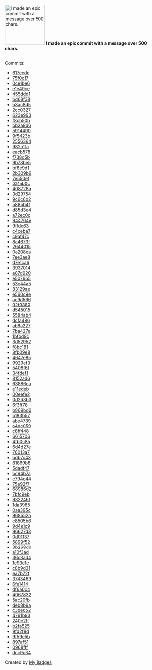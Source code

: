 <img src="https://my-badges.github.io/my-badges/epic-commit.png" alt="I made an epic commit with a message over 500 chars." title="I made an epic commit with a message over 500 chars." width="128">
<strong>I made an epic commit with a message over 500 chars.</strong>
<br><br>

Commits:

- <a href="https://github.com/VatsalSy/occusage/commit/617ecdc8abf0822d1db8e64c10ac106cfb7750c2">617ecdc</a>
- <a href="https://github.com/VatsalSy/occusage/commit/75f0c17e839f57017a7a0bdcb0cfe1b4b136fa17">75f0c17</a>
- <a href="https://github.com/VatsalSy/occusage/commit/0ce1be666d8b96084466ae7e080183aedc09cf28">0ce1be6</a>
- <a href="https://github.com/VatsalSy/occusage/commit/e1e49ce4fd966a202a3c6653bbcdec3a871abdcc">e1e49ce</a>
- <a href="https://github.com/VatsalSy/occusage/commit/455ddd18698a3e8d1a7dc41598639f02559e213c">455ddd1</a>
- <a href="https://github.com/VatsalSy/occusage/commit/bd68f3849fa62dc8809e8f0db2ac3b5aaccef90a">bd68f38</a>
- <a href="https://github.com/VatsalSy/occusage/commit/b3ac8d54d808d55ebb65cf7864fe5b5996122051">b3ac8d5</a>
- <a href="https://github.com/VatsalSy/occusage/commit/2cc0327f6783a879d304de71d478f032b9437a53">2cc0327</a>
- <a href="https://github.com/VatsalSy/occusage/commit/623e9935a8a193e0cc8f6097b01c3e7591118a76">623e993</a>
- <a href="https://github.com/VatsalSy/occusage/commit/f8cb50b947c1d85c5afad8e3ecd11af46dc8f0e6">f8cb50b</a>
- <a href="https://github.com/VatsalSy/occusage/commit/bb2a9d64395a9a0cc07fea86d436eb1ad0aac0c1">bb2a9d6</a>
- <a href="https://github.com/VatsalSy/occusage/commit/591449036a2463eb00c07f3cf32b298fc44a7d2b">5914490</a>
- <a href="https://github.com/VatsalSy/occusage/commit/9f5423b3988b30b5339f23bf48150180773fa6e8">9f5423b</a>
- <a href="https://github.com/VatsalSy/occusage/commit/2556364a6b7243ea42d681d765534cf7dd5ff47e">2556364</a>
- <a href="https://github.com/VatsalSy/occusage/commit/982a11a3076c0f77ba99a10f2ea0deccb58ab705">982a11a</a>
- <a href="https://github.com/VatsalSy/occusage/commit/eacb578045bfe44928f398ca5eea13d5b5768eca">eacb578</a>
- <a href="https://github.com/VatsalSy/CloudPull/commit/f738d5b979e3df4cca9269308ac21babf80fedbc">f738d5b</a>
- <a href="https://github.com/VatsalSy/CloudPull/commit/9b73be5789dc609052f8ba04f549487134ddccb1">9b73be5</a>
- <a href="https://github.com/VatsalSy/CloudPull/commit/bf6e9d1fc884e5ac50ef91637bab273619bea4de">bf6e9d1</a>
- <a href="https://github.com/VatsalSy/CloudPull/commit/2b309b9e9b65da9ea244fbddf3dfbfd201b70008">2b309b9</a>
- <a href="https://github.com/VatsalSy/CloudPull/commit/7e550ef120bd2109fd89af2270fa4d493c6b61c6">7e550ef</a>
- <a href="https://github.com/VatsalSy/battery-batt-control/commit/531ab0c125ab22d19ed1e37d24d720e92a18b3a0">531ab0c</a>
- <a href="https://github.com/VatsalSy/battery-batt-control/commit/408728ae25c1fcf1eae26754f73894c93650fdc5">408728a</a>
- <a href="https://github.com/VatsalSy/battery-batt-control/commit/3d297547ef25b6d23ff180db4e8b13cda3b2b514">3d29754</a>
- <a href="https://github.com/VatsalSy/battery-batt-control/commit/9c6c6b2a2f78be34755b60ff1022d1ce3971f843">9c6c6b2</a>
- <a href="https://github.com/VatsalSy/battery-batt-control/commit/5885b4f28a58c86554e4a94cf6a0df20b55dd407">5885b4f</a>
- <a href="https://github.com/VatsalSy/gruvbox_custom_themes/commit/d85d3e484e650ec56c60bebb406f4aa397d06853">d85d3e4</a>
- <a href="https://github.com/VatsalSy/RemindersSync/commit/a72ec0c64996e5a8adecb108a2085038b29e8b43">a72ec0c</a>
- <a href="https://github.com/VatsalSy/RemindersSync/commit/944764eab17c3bcb39d48bd28e8832a451d5be34">944764e</a>
- <a href="https://github.com/VatsalSy/RemindersSync/commit/9ffde6328b8c229c16559f0742d3061adfba3d72">9ffde63</a>
- <a href="https://github.com/VatsalSy/RemindersSync/commit/c4ceba783ef71082664350065d12c836e08d4dd2">c4ceba7</a>
- <a href="https://github.com/VatsalSy/RemindersSync/commit/c9af47c1508da475963852bd98bd1b7ff1afdb0d">c9af47c</a>
- <a href="https://github.com/VatsalSy/RemindersSync/commit/8a4673f83dca1d9cffba6fc53237d0da01a381bc">8a4673f</a>
- <a href="https://github.com/VatsalSy/RemindersSync/commit/2644015c2b4390cdfbed6f7fcbabb0c659c0f85c">2644015</a>
- <a href="https://github.com/VatsalSy/RemindersSync/commit/0a208ea7d1c3dc3823baecfa358dfde9e20a1af9">0a208ea</a>
- <a href="https://github.com/VatsalSy/RemindersSync/commit/7ee3ae84f8b3394f44be20bffe29ccda014419d6">7ee3ae8</a>
- <a href="https://github.com/VatsalSy/RemindersSync/commit/d7e1ca6d3ab7cf474aa1aef3448511b276042c3d">d7e1ca6</a>
- <a href="https://github.com/VatsalSy/RemindersSync/commit/39370149ef739e611bf6610a5dbde3ed8991f0c2">3937014</a>
- <a href="https://github.com/VatsalSy/RemindersSync/commit/e87d920f071b739a1d1035f6684cf7b240be9321">e87d920</a>
- <a href="https://github.com/VatsalSy/RemindersSync/commit/e5076b5387a885b0e55231657b10b83823cd72a7">e5076b5</a>
- <a href="https://github.com/VatsalSy/RemindersSync/commit/53c44a513cabce88cf82af7ef2f9dcc9ce4ccc93">53c44a5</a>
- <a href="https://github.com/VatsalSy/RemindersSync/commit/83129ae033cf77cb990680667f6ee9a4edc15998">83129ae</a>
- <a href="https://github.com/VatsalSy/RemindersSync/commit/e560c9ee4d8720398833f2c33851898f232e6f89">e560c9e</a>
- <a href="https://github.com/VatsalSy/RemindersSync/commit/ac9d5666364aae297cecf58c113429d5c320433f">ac9d566</a>
- <a href="https://github.com/VatsalSy/raycast-extensions/commit/92f93804a9fb79a66fb2391062809d9671d88391">92f9380</a>
- <a href="https://github.com/VatsalSy/raycast-extensions/commit/d545015bf5b06655ba1e1391074f73c0b00102d6">d545015</a>
- <a href="https://github.com/VatsalSy/raycast-extensions/commit/5584ab40f6b6a0c510048db801b5cdd34fd82fbd">5584ab4</a>
- <a href="https://github.com/VatsalSy/commits-readme-stats/commit/dcfa486bb1088e5d35629c0a378d4e8f8cc29be0">dcfa486</a>
- <a href="https://github.com/VatsalSy/commits-readme-stats/commit/ab8a22757d0ea57da6912632730dbcf872c8bfdd">ab8a227</a>
- <a href="https://github.com/VatsalSy/commits-readme-stats/commit/7ba427e528ab97191193f1e1e5db91a81b52068e">7ba427e</a>
- <a href="https://github.com/VatsalSy/commits-readme-stats/commit/1bfbd9c580d5a79897afe4b16bf8409d09c01ca1">1bfbd9c</a>
- <a href="https://github.com/VatsalSy/commits-readme-stats/commit/3d5295282a462381825cf792fda810c217949040">3d52952</a>
- <a href="https://github.com/VatsalSy/commits-readme-stats/commit/f8bc1813119aba986d455e05c95bcb2835e9e3de">f8bc181</a>
- <a href="https://github.com/VatsalSy/commits-readme-stats/commit/8fb09e8f44d3041b8111e89486e59f4d18a93ed2">8fb09e8</a>
- <a href="https://github.com/VatsalSy/commits-readme-stats/commit/4647e85825515081a4842a826fff3c5b15150f55">4647e85</a>
- <a href="https://github.com/VatsalSy/commits-readme-stats/commit/9929ef30defd74c549f78d19f2f9ac4de2dcf398">9929ef3</a>
- <a href="https://github.com/VatsalSy/commits-readme-stats/commit/5408f6f063341c272d1c8d4abf42fc5764c0e144">5408f6f</a>
- <a href="https://github.com/VatsalSy/commits-readme-stats/commit/34fdef1e81e75c9ff4be03038ca4f1225fe8d21b">34fdef1</a>
- <a href="https://github.com/VatsalSy/commits-readme-stats/commit/8152ad6a225c4ad1b4c54d689cef3d593e861717">8152ad6</a>
- <a href="https://github.com/VatsalSy/commits-readme-stats/commit/63886ca2e15dfd7329a51263c0f91dcd37382dc4">63886ca</a>
- <a href="https://github.com/VatsalSy/commits-readme-stats/commit/e11edebb2ca31879daef3d83d303c6e497de6ae8">e11edeb</a>
- <a href="https://github.com/VatsalSy/filamentsVE/commit/00eefe26ab12a635bbd3f142b0d46284cb4d1e73">00eefe2</a>
- <a href="https://github.com/VatsalSy/filamentsVE/commit/0d2d3b36e5930ff70aa7bf9df072c5fe247790b7">0d2d3b3</a>
- <a href="https://github.com/VatsalSy/filamentsVE/commit/6f3ff78a058296ae97ab05160d7aca315cd1af1a">6f3ff78</a>
- <a href="https://github.com/VatsalSy/filamentsVE/commit/b869bd6b12e9efac36156b3475c4df8f0a3482e0">b869bd6</a>
- <a href="https://github.com/VatsalSy/filamentsVE/commit/b183b573edf4e1e5b156e532d70761e5eb18583c">b183b57</a>
- <a href="https://github.com/VatsalSy/filamentsVE/commit/abe47390ca89af74f8abf773a2093a44c6f8ce9b">abe4739</a>
- <a href="https://github.com/VatsalSy/filamentsVE/commit/a4dc059a268981b7c0cd75e6557db53248b82fb1">a4dc059</a>
- <a href="https://github.com/SaumiliJana/WrinklingBubbles_old/commit/c8ff4485c8e3a974324f685faf137a3808819d89">c8ff448</a>
- <a href="https://github.com/SaumiliJana/WrinklingBubbles_old/commit/661570646dd7838f8c074d0f9e66deb91b253fb0">6615706</a>
- <a href="https://github.com/VatsalSy/DropImpact_viscoplastic_epsilonformulation/commit/4fb0c85e04d9833d613025db6580ad3ee8eef26e">4fb0c85</a>
- <a href="https://github.com/VatsalSy/DropImpact_viscoplastic_epsilonformulation/commit/6d4d27e2a30f9fd28ff4dc900ca79b3051a46ba6">6d4d27e</a>
- <a href="https://github.com/VatsalSy/DropImpact_viscoplastic_epsilonformulation/commit/76013a7f95a5487ae03fada8887476b6e6a78947">76013a7</a>
- <a href="https://github.com/VatsalSy/DropImpact_viscoplastic_epsilonformulation/commit/bdb7c43bf107a9b1189bc658a4eac8dfc940ab71">bdb7c43</a>
- <a href="https://github.com/VatsalSy/DropImpact_viscoplastic_epsilonformulation/commit/81869b8c21a42735f1fbd99c12c859735d5f5ddf">81869b8</a>
- <a href="https://github.com/VatsalSy/DropImpact_viscoplastic_epsilonformulation/commit/5dadf47537143bfc309f1f2c291941ece86df531">5dadf47</a>
- <a href="https://github.com/VatsalSy/DropImpact_viscoplastic_epsilonformulation/commit/bc64b7a0c279badb17a1f13147e1fff95deac02e">bc64b7a</a>
- <a href="https://github.com/VatsalSy/The-role-of-viscosity-on-drop-impact-forces/commit/e794c44f204e4adecbd3535c7277b4ff7bb61f4e">e794c44</a>
- <a href="https://github.com/VatsalSy/The-role-of-viscosity-on-drop-impact-forces/commit/75e92f79e830518f1921cdbc99fa6a78481ddc5a">75e92f7</a>
- <a href="https://github.com/VatsalSy/The-role-of-viscosity-on-drop-impact-forces/commit/68986d2a553d275b96c77ff11ed3f04bf04f8427">68986d2</a>
- <a href="https://github.com/VatsalSy/The-role-of-viscosity-on-drop-impact-forces/commit/7bfc9ebfbf220f31f9a28da046edef324ab2ea77">7bfc9eb</a>
- <a href="https://github.com/VatsalSy/testWebsite/commit/932246f368d2e841d2ca5df8acff1222220b056a">932246f</a>
- <a href="https://github.com/VatsalSy/hyphal-flow/commit/1da39856063649cb02ac89b836913cdf5b17db66">1da3985</a>
- <a href="https://github.com/VatsalSy/hyphal-flow/commit/0aa395c3d6be5d57d9f06164302a073189a18709">0aa395c</a>
- <a href="https://github.com/VatsalSy/hyphal-flow/commit/968552a1c36652767a647a3d1744ebae637a5ed6">968552a</a>
- <a href="https://github.com/VatsalSy/hyphal-flow/commit/c8505b6f1db3fca0ddf34ad05f15a8b5bb95eed7">c8505b6</a>
- <a href="https://github.com/VatsalSy/hyphal-flow/commit/9d4e1c9f9e3308560a64c599327d55a868347000">9d4e1c9</a>
- <a href="https://github.com/comphy-lab/VatsalSy/commit/96627d3838d0710e2835ec3f847484cd90d4a22e">96627d3</a>
- <a href="https://github.com/VatsalSy/ViscousDropImpactForces.R2/commit/0d0113781b183b04ce350be496dc10839298435d">0d01137</a>
- <a href="https://github.com/VatsalSy/ViscousDropImpactForces.R2/commit/5899f52097fef8140df1e2ef6e16c584c19f3e10">5899f52</a>
- <a href="https://github.com/VatsalSy/ViscousDropImpactForces.R2/commit/3b268dbdafacd150ee91403b700421a3c7818337">3b268db</a>
- <a href="https://github.com/VatsalSy/ViscousDropImpactForces.R2/commit/a10f3adae25f94b3c23c8762ac3c8c9f8144c98a">a10f3ad</a>
- <a href="https://github.com/VatsalSy/ViscousDropImpactForces.R2/commit/36c3ad4c01e881583d4f3274508f9bc4adf386bb">36c3ad4</a>
- <a href="https://github.com/VatsalSy/ViscousDropImpactForces.R2/commit/1e93c1ea2f63e8ef66bcff1de7f6104c4b55c5f6">1e93c1e</a>
- <a href="https://github.com/VatsalSy/ViscousDropImpactForces.R2/commit/c8b9d316637c0d0a3409c86ff37fc19f356b5c82">c8b9d31</a>
- <a href="https://github.com/VatsalSy/ViscousDropImpactForces.R2/commit/ea7b72f76054b7f28ba60781f9837294dbca5a9e">ea7b72f</a>
- <a href="https://github.com/VatsalSy/ViscousDropImpactForces.R2/commit/37434698f286f02dc45e180c7c8f53bc54efbe91">3743469</a>
- <a href="https://github.com/VatsalSy/ViscousDropImpactForces.R2/commit/6fe1414db41cefac36d7af21f7d98e5101ba79da">6fe1414</a>
- <a href="https://github.com/VatsalSy/ViscousDropImpactForces.R2/commit/df6a0c4f853cf72cf4391f016ade463c9a680315">df6a0c4</a>
- <a href="https://github.com/VatsalSy/ViscousDropImpactForces.R2/commit/406783257106fd310b1a1f25920fadbaadfbb8e5">4067832</a>
- <a href="https://github.com/VatsalSy/ViscousDropImpactForces.R2/commit/5ac20fbd541739ea37eb72f0138e81db82f737ee">5ac20fb</a>
- <a href="https://github.com/VatsalSy/ViscousDropImpactForces.R2/commit/deb8b9a720cf85d52046b11b70fa575e9f15a8ed">deb8b9a</a>
- <a href="https://github.com/comphy-lab/JumpingBubbles/commit/c3be65217d8246d6a340ab161156bddc8ad9cf9a">c3be652</a>
- <a href="https://github.com/VatsalSy/VatsalSy/commit/4761b9374bb8f8ed01727be7dc7e7bcafdfd7ce0">4761b93</a>
- <a href="https://github.com/VatsalSy/VatsalSy/commit/240e2ff1fb1a76fec66e34db9d759cb6b61442e1">240e2ff</a>
- <a href="https://github.com/VatsalSy/VatsalSy/commit/b2fa525ee67ea666dfdc9f45bb7ed86f158eea27">b2fa525</a>
- <a href="https://github.com/VatsalSy/Vatsal_CV/commit/9fd2f8d63ab10ca71b19e622c2739094c03f6552">9fd2f8d</a>
- <a href="https://github.com/VatsalSy/Vatsal_CV/commit/9f59e5bfd7ce6359e20e54c827485717d8192472">9f59e5b</a>
- <a href="https://github.com/VatsalSy/Vatsal_CV/commit/897af511f9770d8b75da2c7be7975cd4a241d6c6">897af51</a>
- <a href="https://github.com/VatsalSy/Vatsal_CV/commit/0968fffb73ba8c20edc4c9867327bb865cb4b13a">0968fff</a>
- <a href="https://github.com/VatsalSy/Vatsal_CV/commit/dcc9c345c5ed5fc29a3277e2e33ee6ecf087d4c4">dcc9c34</a>


Created by <a href="https://github.com/my-badges/my-badges">My Badges</a>